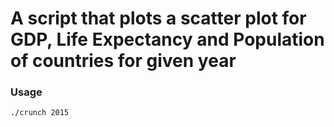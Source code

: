 # A script that plots a scatter plot for GDP, Life Expectancy and Population of countries for given year

### Usage

```bash
./crunch 2015
```

